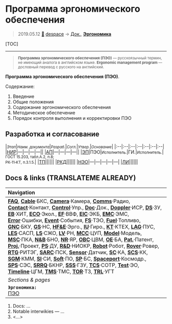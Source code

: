 # Программа эргономического обеспечения
> 2019.05.12 [🚀](../index/index.md) [despace](index.md) → [Док.](doc.md), **[Эргономика](hfe.md)**

[TOC]

---

> <small>**Программа эргономического обеспечения (ПЭО)** — русскоязычный термин, не имеющий аналога в английском языке. **Ergonomic management program** — дословный перевод с русского на английский.</small>

**Программа эргономического обеспечения (ПЭО)**.

Содержание:

   1. Введение
   1. Общие положения
   1. Содержание эргономического обеспечения
   1. Методическое обеспечение
   1. Порядок контроля выполнения и корректировки ПЭО



## Разработка и согласование
|<small>*Этап*</small>|<small>*Наим. документа*</small>|<small>*Разраб.*</small>|<small>*Согл.*</small>|<small>*Утвер.*</small>|<small>*Основание*</small>|
|:--|:--|:--|:--|:--|:--|:--|
|[НИР](rnd_0.md)|—|—|—|—||
|[АП](rnd_ap.md)|—|—|—|—||
|[ЭП](rnd_ep.md)|ПЭО|<small>Исполнитель.</small>|ГИ.|<small>Исполнитель.</small>|<small>ГОСТ 15.203, табл.А.2, п.8;<br> РК‑11‑КТ, п.3.1.5.</small>|
|[ТП](rnd_tp.md)||||||
|[РКД](ркд.md)||||||
|[НЭО](rnd_neo.md)|—|—|—|—|—|
|[ЛИ](rnd_e.md)||||||



<p style="page-break-after:always"> </p>

## Docs & links (TRANSLATEME ALREADY)
|Navigation|
|:--|
|**[FAQ](faq.md)**, **[Cable](cable.md)**·БКС, **[Camera](cam.md)**·Камера, **[Comms](comms.md)**·Радио, **[Contact](contact.md)**·Контакт, **[Control](control.md)**·Упр., **[Doc](doc.md)**·Док., **[Doppler](doppler.md)**·ИСР, **[DS](ds.md)**·ЗУ, **[EB](eb.md)**·ХИТ, **[ECO](ecology.md)**·Экол., **[EF](ef.md)**·ВВФ, **[ElC](elc.md)**·ЭКБ, **[EMC](emc.md)**·ЭМС, **[Error](error.md)**·Ошибки, **[Event](event.md)**·События, **[FS](fs.md)**·ТЭО, **[Fuel](fuel.md)**·Топливо, **[GNC](gnc.md)**·БКУ, **[GS](scs.md)**·НС, **[HF&E](hfe.md)**·Эрго., **[IU](iu.md)**·Гиро., **[KT](kt.md)**·КТЕХ, **[LAG](lag.md)**·ПУC, **[LES](les.md)**·САСП, **[LS](ls.md)**·СЖО, **[LV](lv.md)**·РН, **[MCC](mcc.md)**·ЦУП, **[Model](model.md)**·Модель, **[MSC](sc.md)**·ПКА, **[N&B](nnb.md)**·БНО, **[NR](nr.md)**·ЯР, **[OBC](obc.md)**·ЦВМ, **[OE](oe.md)**·БА, **[Pat.](патент.md)**·Патент, **[Proj.](project.md)**·Проект, **[PS](ps.md)**·ДУ, **[R&D](rnd.md)**·НИОКР, **[Robot](robotics.md)**·Робот, **[Rover](rover.md)**·Ровер, **[RTG](rtg.md)**·РИТЭГ, **[SARC](sarc.md)**·ПСК, **[Sensor](sensor.md)**·Датчик, **[SC](sc.md)**·КА, **[SCS](scs.md)**·КК, **[SGM](sgm.md)**·КММ, **[SI](si.md)**·СИ, **[Soft](soft.md)**·ПО, **[SP](sp.md)**·БС, **[Spaceport](spaceport.md)**·Космодр., **[SPS](sps.md)**·СЭС, **[SRRQ](srrq.md)**·БКНР, **[SSS](sss.md)**·ГЗУ, **[TCS](tcs.md)**·СОТР, **[Test](test.md)**·ЭО, **[Timeline](timeline.md)**·ЦГМ, **[TMS](tms.md)**·ТМС, **[TOR](tor.md)**·ТЗ, **[TRL](trl.md)**·УГТ|
|*Sections & pages*|
|**`Эргономика:`**<br> [ПЭО](ermap.md)|

   1. Docs: …
   1. Notable interwikies — …
   1. <…>
